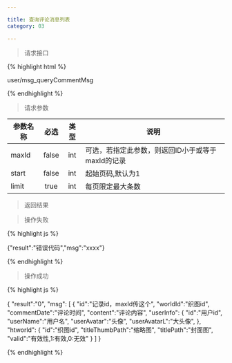 ```yaml
---

title: 查询评论消息列表
category: 03

---
```


> 请求接口

{% highlight html %}

user/msg_queryCommentMsg

{% endhighlight %}

> 请求参数

|参数名称			|必选		|类型		|说明									
|-------------------|:---------:|:---------:|--------------------------------------------
|maxId				|false		|int		|可选，若指定此参数，则返回ID小于或等于maxId的记录
|start				|false		|int		|起始页码,默认为1
|limit				|true		|int		|每页限定最大条数

> 返回结果

> 操作失败

{% highlight js %}

{"result":"错误代码","msg":"xxxx"}

{% endhighlight %}

> 操作成功

{% highlight js %}

{
    "result":"0",
    "msg":
    [
        {
            "id":"记录id，maxId传这个",
            "worldId":"织图id",
            "commentDate":"评论时间",
            "content":"评论内容",
            "userInfo":
            {
                "id":"用户id",
                "userName":"用户名",
                "userAvatar":"头像",
                "userAvatarL":"大头像",
            },
            "htworld":
            {
                "id":"织图id",
                "titleThumbPath":"缩略图",
                "titlePath":"封面图",
                "valid":"有效性,1:有效,0:无效"
            }
    ]
}

{% endhighlight %}
